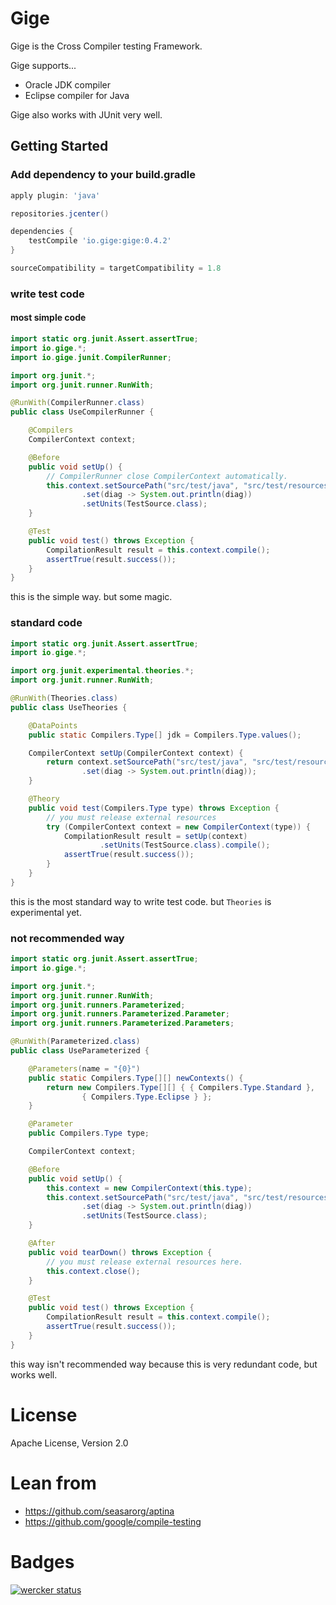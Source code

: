 # Gige

Gige is the Cross Compiler testing Framework.

Gige supports...

* Oracle JDK compiler
* Eclipse compiler for Java

Gige also works with JUnit very well.

## Getting Started

### Add dependency to your build.gradle

```groovy
apply plugin: 'java'

repositories.jcenter()

dependencies {
    testCompile 'io.gige:gige:0.4.2'
}

sourceCompatibility = targetCompatibility = 1.8
```

### write test code

#### most simple code

```java
import static org.junit.Assert.assertTrue;
import io.gige.*;
import io.gige.junit.CompilerRunner;

import org.junit.*;
import org.junit.runner.RunWith;

@RunWith(CompilerRunner.class)
public class UseCompilerRunner {

	@Compilers
	CompilerContext context;

	@Before
	public void setUp() {
		// CompilerRunner close CompilerContext automatically.
		this.context.setSourcePath("src/test/java", "src/test/resources")
				.set(diag -> System.out.println(diag))
				.setUnits(TestSource.class);
	}

	@Test
	public void test() throws Exception {
		CompilationResult result = this.context.compile();
		assertTrue(result.success());
	}
}
```
this is the simple way. but some magic.


### standard code

```java
import static org.junit.Assert.assertTrue;
import io.gige.*;

import org.junit.experimental.theories.*;
import org.junit.runner.RunWith;

@RunWith(Theories.class)
public class UseTheories {

	@DataPoints
	public static Compilers.Type[] jdk = Compilers.Type.values();

	CompilerContext setUp(CompilerContext context) {
		return context.setSourcePath("src/test/java", "src/test/resources")
				.set(diag -> System.out.println(diag));
	}

	@Theory
	public void test(Compilers.Type type) throws Exception {
		// you must release external resources
		try (CompilerContext context = new CompilerContext(type)) {
			CompilationResult result = setUp(context)
					.setUnits(TestSource.class).compile();
			assertTrue(result.success());
		}
	}
}
```
this is the most standard way to write test code.
but `Theories` is experimental yet.


### not recommended way

```java
import static org.junit.Assert.assertTrue;
import io.gige.*;

import org.junit.*;
import org.junit.runner.RunWith;
import org.junit.runners.Parameterized;
import org.junit.runners.Parameterized.Parameter;
import org.junit.runners.Parameterized.Parameters;

@RunWith(Parameterized.class)
public class UseParameterized {

	@Parameters(name = "{0}")
	public static Compilers.Type[][] newContexts() {
		return new Compilers.Type[][] { { Compilers.Type.Standard },
				{ Compilers.Type.Eclipse } };
	}

	@Parameter
	public Compilers.Type type;

	CompilerContext context;

	@Before
	public void setUp() {
		this.context = new CompilerContext(this.type);
		this.context.setSourcePath("src/test/java", "src/test/resources")
				.set(diag -> System.out.println(diag))
				.setUnits(TestSource.class);
	}

	@After
	public void tearDown() throws Exception {
		// you must release external resources here.
		this.context.close();
	}

	@Test
	public void test() throws Exception {
		CompilationResult result = this.context.compile();
		assertTrue(result.success());
	}
}
```

this way isn't recommended way because this is very redundant code, but works well.



# License

Apache License, Version 2.0

# Lean from

* https://github.com/seasarorg/aptina
* https://github.com/google/compile-testing

# Badges
[![wercker status](https://app.wercker.com/status/b61caeec2c22ee5147590de508904961/m "wercker status")](https://app.wercker.com/project/bykey/b61caeec2c22ee5147590de508904961)


